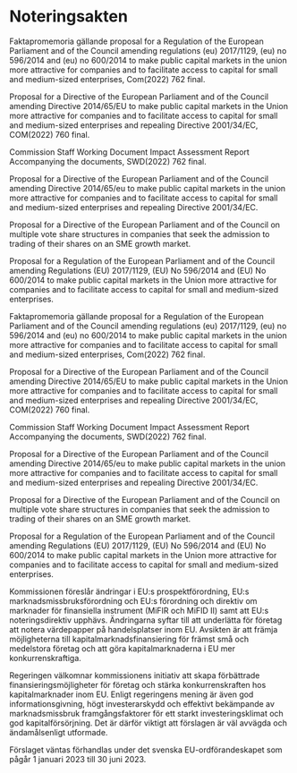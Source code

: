 # Noteringsakten

Faktapromemoria gällande proposal for a Regulation of the European Parliament and of the Council amending regulations (eu) 2017/1129, (eu) no 596/2014 and (eu) no 600/2014 to make public capital markets in the union more attractive for companies and to facilitate access to capital for small and medium-sized enterprises, Com(2022) 762 final.

Proposal for a Directive of the European Parliament and of
the Council amending Directive 2014/65/EU to make public capital
markets in the Union more attractive for companies and to facilitate access to
capital for small and medium-sized enterprises and repealing Directive
2001/34/EC, COM(2022) 760 final.

Commission Staff Working Document Impact Assessment Report
Accompanying the documents, SWD(2022) 762 final.

Proposal for a Directive of the European Parliament and
of the Council amending Directive 2014/65/eu to make public capital
markets in the union more attractive for companies and to facilitate access to
capital for small and medium-sized enterprises and repealing Directive
2001/34/EC.

Proposal for a Directive of the European Parliament and
of the Council on multiple vote share structures in companies that seek
the admission to trading of their shares on an SME growth market.

Proposal for a Regulation of the European Parliament and
of the Council amending Regulations (EU) 2017/1129, (EU) No
596/2014 and (EU) No 600/2014 to make public capital markets in the Union
more attractive for companies and to facilitate access to capital for small and
medium-sized enterprises.

Faktapromemoria gällande proposal for a Regulation of the European Parliament and of the Council amending regulations (eu) 2017/1129, (eu) no 596/2014 and (eu) no 600/2014 to make public capital markets in the union more attractive for companies and to facilitate access to capital for small and medium-sized enterprises, Com(2022) 762 final.

Proposal for a Directive of the European Parliament and of
the Council amending Directive 2014/65/EU to make public capital
markets in the Union more attractive for companies and to facilitate access to
capital for small and medium-sized enterprises and repealing Directive
2001/34/EC, COM(2022) 760 final.

Commission Staff Working Document Impact Assessment Report
Accompanying the documents, SWD(2022) 762 final.

Proposal for a Directive of the European Parliament and
of the Council amending Directive 2014/65/eu to make public capital
markets in the union more attractive for companies and to facilitate access to
capital for small and medium-sized enterprises and repealing Directive
2001/34/EC.

Proposal for a Directive of the European Parliament and
of the Council on multiple vote share structures in companies that seek
the admission to trading of their shares on an SME growth market.

Proposal for a Regulation of the European Parliament and
of the Council amending Regulations (EU) 2017/1129, (EU) No
596/2014 and (EU) No 600/2014 to make public capital markets in the Union
more attractive for companies and to facilitate access to capital for small and
medium-sized enterprises.

Kommissionen föreslår ändringar i EU:s prospektförordning, EU:s marknadsmissbruksförordning och EU:s förordning och direktiv om marknader för finansiella instrument (MiFIR och MiFID II) samt att EU:s noteringsdirektiv upphävs. Ändringarna syftar till att underlätta för företag att notera värdepapper på handelsplatser inom EU. Avsikten är att främja möjligheterna till kapitalmarknadsfinansiering för främst små och medelstora företag och att göra kapitalmarknaderna i EU mer konkurrenskraftiga.

Regeringen välkomnar kommissionens initiativ att skapa förbättrade finansieringsmöjligheter för företag och stärka konkurrenskraften hos kapitalmarknader inom EU. Enligt regeringens mening är även god informationsgivning, högt investerarskydd och effektivt bekämpande av marknadsmissbruk framgångsfaktorer för ett starkt investeringsklimat och god kapitalförsörjning. Det är därför viktigt att förslagen är väl avvägda och ändamålsenligt utformade.

Förslaget väntas förhandlas under det svenska EU-ordförandeskapet som pågår 1 januari 2023 till 30 juni 2023.
